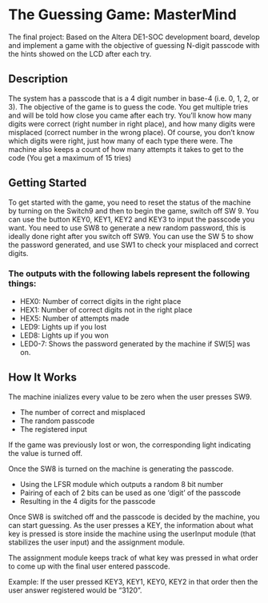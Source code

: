 # The Guessing Game: MasterMind

The final project: Based on the Altera DE1-SOC development board, develop and implement a game with the objective of guessing N-digit passcode with the hints showed on the LCD after each try. 

## Description

The system has a passcode that is a 4 digit number in base-4 (i.e. 0, 1, 2, or 3). The objective of
the game is to guess the code. You get multiple tries and will be told how close you came after
each try. You’ll know how many digits were correct (right number in right place), and how many
digits were misplaced (correct number in the wrong place). Of course, you don’t know which
digits were right, just how many of each type there were. The machine also keeps a count of how
many attempts it takes to get to the code (You get a maximum of 15 tries)

## Getting Started

To get started with the game, you need to reset the status of the machine by turning on the
Switch9 and then to begin the game, switch off SW 9. You can use the button KEY0, KEY1,
KEY2 and KEY3 to input the passcode you want. You need to use SW8 to generate a new
random password, this is ideally done right after you switch off SW9. You can use the SW 5 to
show the password generated, and use SW1 to check your misplaced and correct digits.

### The outputs with the following labels represent the following things:

* HEX0: Number of correct digits in the right place
* HEX1: Number of correct digits not in the right place
* HEX5: Number of attempts made
* LED9: Lights up if you lost
* LED8: Lights up if you won
* LED0-7: Shows the password generated by the machine if SW[5] was on.

## How It Works

The machine inializes every value to be zero when the user presses SW9. 
* The number of correct and misplaced
* The random passcode 
* The registered input

If the game was previously lost or won, the corresponding light indicating the value is turned off.

Once the SW8 is turned on the machine is generating the passcode.
* Using the LFSR module which outputs a random 8 bit number
* Pairing of each of 2 bits can be used as one ‘digit’ of the passcode
* Resulting in the 4 digits for the passcode

Once SW8 is switched off and the passcode is decided by the machine, you can start
guessing. As the user presses a KEY, the information about what key is pressed is store inside the
machine using the userInput module (that stabilizes the user input) and the assignment module.

The assignment module keeps track of what key was pressed in what order to come up with the
final user entered passcode. 

Example: If the user pressed KEY3, KEY1, KEY0, KEY2 in that order then
the user answer registered would be “3120”.
